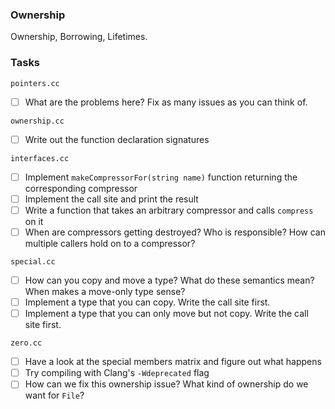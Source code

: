 ### Ownership

Ownership, Borrowing, Lifetimes.

### Tasks

`pointers.cc`

- [ ] What are the problems here? Fix as many issues as you can think of.

`ownership.cc`

- [ ] Write out the function declaration signatures

`interfaces.cc`

- [ ] Implement `makeCompressorFor(string name)` function returning the corresponding compressor
- [ ] Implement the call site and print the result
- [ ] Write a function that takes an arbitrary compressor and calls `compress` on it
- [ ] When are compressors getting destroyed? Who is responsible? How can multiple callers hold on to a compressor?

`special.cc`

- [ ] How can you copy and move a type? What do these semantics mean? When makes a move-only type sense?
- [ ] Implement a type that you can copy. Write the call site first.
- [ ] Implement a type that you can only move but not copy. Write the call site first.

`zero.cc`

- [ ] Have a look at the special members matrix and figure out what happens
- [ ] Try compiling with Clang's `-Wdeprecated` flag
- [ ] How can we fix this ownership issue? What kind of ownership do we want for `File`?
